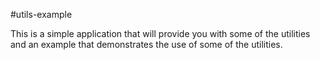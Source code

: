 #utils-example

This is a simple application that will provide you with some of the utilities and an example that demonstrates
the use of some of the utilities.
